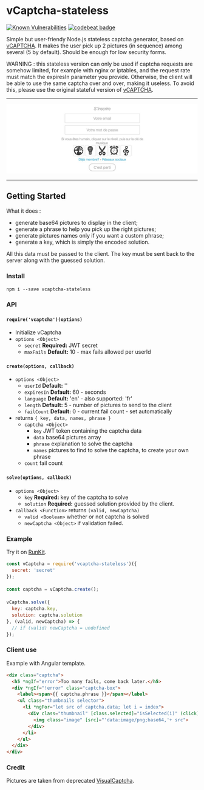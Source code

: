 # vCaptcha-stateless

[![Known Vulnerabilities](https://snyk.io/test/github/atmys/vcaptcha-stateless/badge.svg?targetFile=package.json)](https://snyk.io/test/github/atmys/vcaptcha-stateless?targetFile=package.json)
[![codebeat badge](https://codebeat.co/badges/07d42dde-a515-46b1-a63c-901dae71ac14)](https://codebeat.co/projects/github-com-atmys-vcaptcha-stateless-master)

Simple but user-friendy Node.js stateless captcha generator, based on [vCAPTCHA](https://github.com/atmys/vcaptcha). It makes the user pick up 2 pictures (in sequence) among several (5 by default). Should be enough for low security forms.

WARNING : this stateless version can only be used if captcha requests are somehow limited, for example with nginx or iptables, and the request rate must match the expiresIn parameter you provide. Otherwise, the client will be able to use the same captcha over and over, making it useless. To avoid this, please use the original stateful version of [vCAPTCHA](https://github.com/atmys/vcaptcha).

------------------

![vCAPTCHA preview](https://github.com/atmys/vcaptcha-stateless/raw/master/preview.jpg)

------------------

## Getting Started

What it does :
- generate base64 pictures to display in the client;
- generate a phrase to help you pick up the right pictures;
- generate pictures names only if you want a custom phrase;
- generate a key, which is simply the encoded solution.

All this data must be passed to the client. The key must be sent back to the server along with the guessed solution.

### Install

```
npm i --save vcaptcha-stateless
```

### API
#### `require('vcaptcha')(options)`
- Initialize vCaptcha
- `options <Object>` 
  - `secret` **Required:** JWT secret
  - `maxFails` **Default:** 10 - max fails allowed per userId
#### `create(options, callback)`
- `options <Object>` 
  - `userId` **Default:** ''
  - `expiresIn` **Default:** 60 - seconds
  - `language` **Default:** 'en' - also supported: 'fr'
  - `length` **Default:** 5 - number of pictures to send to the client
  - `failCount` **Default:** 0 - current fail count - set automatically
- returns `{ key, data, names, phrase }`
  - `captcha <Object>`
    - `key` JWT token containing the captcha data
    - `data` base64 pictures array
    - `phrase` explanation to solve the captcha
    - `names` pictures to find to solve the captcha, to create your own phrase
  - `count` fail count
#### `solve(options, callback)`
- `options <Object>` 
  - `key` **Required:** key of the captcha to solve
  - `solution` **Required:** guessed solution provided by the client.
- `callback <Function>` returns `(valid, newCaptcha)`
  - `valid <Boolean>` whether or not captcha is solved
  - `newCaptcha <Object>` if validation failed.

### Example

Try it on [RunKit](https://runkit.com/atmys/vcaptcha-stateless).

```js
const vCaptcha = require('vcaptcha-stateless')({ 
  secret: 'secret'
});

const captcha = vCaptcha.create();

vCaptcha.solve({
  key: captcha.key,
  solution: captcha.solution
}, (valid, newCaptcha) => {
  // if (valid) newCaptcha = undefined
});
```

### Client use

Example with Angular template.

```html
<div class="captcha">
  <h5 *ngIf="error">Too many fails, come back later.</h5>
  <div *ngIf="!error" class="captcha-box">
    <label><span>{{ captcha.phrase }}</span></label>
    <ul class="thumbnails selector">
      <li *ngFor="let src of captcha.data; let i = index">
        <div class="thumbnail" [class.selected]="isSelected(i)" (click)="toggleSelect(i)">
          <img class="image" [src]="'data:image/png;base64,'+ src">
        </div>
      </li>
    </ul>
  </div>
</div>
```

### Credit

Pictures are taken from deprecated [VisualCaptcha](https://github.com/desirepath41/visualCaptcha).
